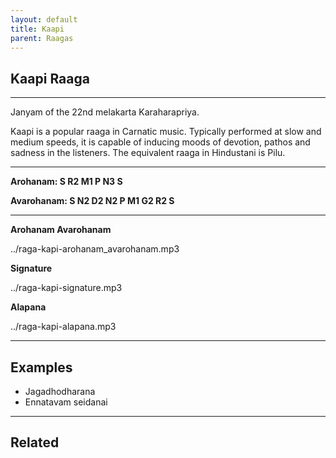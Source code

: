 ```yaml
---
layout: default
title: Kaapi
parent: Raagas
---
```


## Kaapi Raaga

---

Janyam of the 22nd melakarta Karaharapriya.

Kaapi is a popular raaga in Carnatic music. Typically performed at slow and medium speeds, it is capable of inducing moods of devotion, pathos and sadness in the listeners. 
The equivalent raaga in Hindustani is Pilu.

---

**Arohanam:     S  R2  M1  P  N3  S**

**Avarohanam:   S  N2  D2  N2  P  M1  G2  R2  S**

---

**Arohanam Avarohanam**

../raga-kapi-arohanam_avarohanam.mp3

**Signature**

../raga-kapi-signature.mp3

**Alapana**

../raga-kapi-alapana.mp3

---

## Examples

- Jagadhodharana
- Ennatavam seidanai

---

## Related


